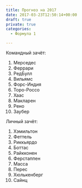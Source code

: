 ```yaml
---
title: Прогноз на 2017
date: 2017-03-23T12:50:14+00:00
draft: true
private: true
categories:
  - Формула 1

---
```

<!--more-->
Командный зачёт:

  1. Мерседес
  2. Феррари
  3. РедБулл
  4. Вильямс
  5. Форс-Индия
  6. Торо-Россо
  7. Хаас
  8. Макларен
  9. Рено
 10. Заубер

Личный зачёт:

  1. Хэмильтон
  2. Феттель
  3. Риккьярдо
  4. Боттас
  5. Райкконен
  6. Ферстаппен
  7. Масса
  8. Перес
  9. Хюлькенберг
 10. Сайнц
